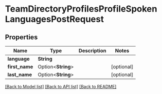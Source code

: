 # TeamDirectoryProfilesProfileSpokenLanguagesPostRequest

## Properties

Name | Type | Description | Notes
------------ | ------------- | ------------- | -------------
**language** | **String** |  | 
**first_name** | Option<**String**> |  | [optional]
**last_name** | Option<**String**> |  | [optional]

[[Back to Model list]](../README.md#documentation-for-models) [[Back to API list]](../README.md#documentation-for-api-endpoints) [[Back to README]](../README.md)


